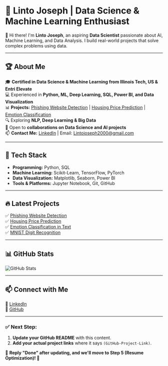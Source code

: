 # 🚀 Linto Joseph | Data Science & Machine Learning Enthusiast  

👋 Hi there! I'm **Linto Joseph**, an aspiring **Data Scientist** passionate about AI, Machine Learning, and Data Analysis. I build real-world projects that solve complex problems using data.  

---

## 🏆 About Me  
🎓 **Certified in Data Science & Machine Learning from Illinois Tech, US & Entri Elevate**  
💻 Experienced in **Python, ML, Deep Learning, SQL, Power BI, and Data Visualization**  
📊 **Projects:** [Phishing Website Detection](https://github.com/Lintojoseph01/Phishing-Website-Detection) | [Housing Price Prediction](https://github.com/Lintojoseph01/Housing-Price-Prediction-) | [Emotion Classification](https://github.com/Lintojoseph01/NLP-Text-Classification)  
🔍 Exploring **NLP, Deep Learning & Big Data**  
🤝 Open to **collaborations on Data Science and AI projects**  
📫 **Contact Me:** [LinkedIn](https://www.linkedin.com/in/linto-joseph01/) | Email: Lintojoseph2000@gmail.com 

---

## 🔧 Tech Stack  
- **Programming:** Python, SQL  
- **Machine Learning:** Scikit-Learn, TensorFlow, PyTorch  
- **Data Visualization:** Matplotlib, Seaborn, Power BI  
- **Tools & Platforms:** Jupyter Notebook, Git, GitHub  

---

## 🔥 Latest Projects  
✅ [Phishing Website Detection](https://github.com/Lintojoseph01/Phishing-Website-Detection)  
✅ [Housing Price Prediction](https://github.com/Lintojoseph01/Housing-Price-Prediction-)  
✅ [Emotion Classification in Text](https://github.com/Lintojoseph01/NLP-Text-Classification)  
✅ [MNIST Digit Recognition](https://github.com/Lintojoseph01/Handwritten-Recognition)  

---

## 📊 GitHub Stats  
![GitHub Stats](https://github-readme-stats.vercel.app/api?username=Lintojoseph01&show_icons=true&theme=radical)  

---

## 📫 Connect with Me  
🔗 [LinkedIn](https://www.linkedin.com/in/linto-joseph01/)  
📂 [GitHub](https://github.com/Lintojoseph01)   

---

### ✅ **Next Step:**  
1. **Update your GitHub README** with this content.  
2. **Add your actual project links** where it says `(GitHub-Project-Link)`.  

📌 **Reply "Done" after updating, and we'll move to Step 5 (Resume Optimization)! 🚀**
